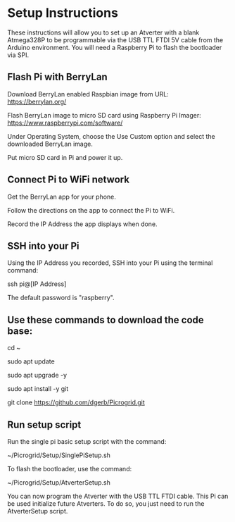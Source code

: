 # Setup Instructions

These instructions will allow you to set up an Atverter with a blank Atmega328P to be programmable via the USB TTL FTDI 5V cable from the Arduino environment. You will need a Raspberry Pi to flash the bootloader via SPI.

## Flash Pi with BerryLan

Download BerryLan enabled Raspbian image from URL:
https://berrylan.org/

Flash BerryLan image to micro SD card using Raspberry Pi Imager:
https://www.raspberrypi.com/software/

Under Operating System, choose the Use Custom option and select the downloaded BerryLan image.

Put micro SD card in Pi and power it up.

## Connect Pi to WiFi network

Get the BerryLan app for your phone.

Follow the directions on the app to connect the Pi to WiFi.

Record the IP Address the app displays when done.

## SSH into your Pi

Using the IP Address you recorded, SSH into your Pi using the terminal command:

ssh pi@[IP Address]

The default password is "raspberry".

## Use these commands to download the code base:

cd ~
  
sudo apt update

sudo apt upgrade -y
  
sudo apt install -y git
  
git clone https://github.com/dgerb/Picrogrid.git

## Run setup script

Run the single pi basic setup script with the command:
  
~/Picrogrid/Setup/SinglePiSetup.sh

To flash the bootloader, use the command:
  
~/Picrogrid/Setup/AtverterSetup.sh

You can now program the Atverter with the USB TTL FTDI cable. This Pi can be used initialize future Atverters. To do so, you just need to run the AtverterSetup script.

